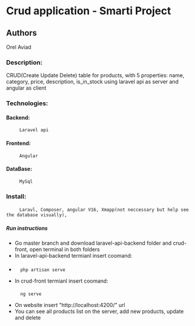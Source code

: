 # Crud application - Smarti Project

## Authors
Orel Aviad
  
### Description:

CRUD(Create Update Delete) table for products, with 5 properties:
name, category, price,  description, is_in_stock using laravel api as server and angular as client
### Technologies:
   #### Backend:
         Laravel api
   #### Frontend:
         Angular
   #### DataBase:
         MySql

### Install:
   ####
         Laravl, Composer, angular V16, Xmapp(not neccessary but help see the database visually),
##### Run instructions
- Go  master branch and  download laravel-api-backend folder and crud-front, open terminal in both folders
- In laravel-api-backend termianl insert coomand:
- ####
        php artisan serve
- In crud-front termianl insert coomand:
     ####
        ng serve
- On website insert "http://localhost:4200/" url
- You can see all products list on the server, add new products, update and delete

